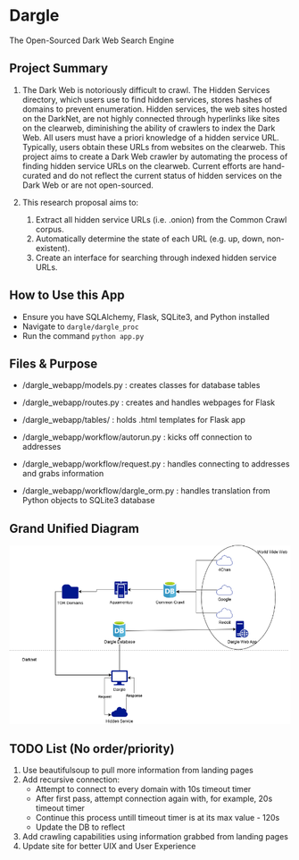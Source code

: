 # Dargle
The Open-Sourced Dark Web Search Engine

## Project Summary
1. The Dark Web is notoriously difficult to crawl. The Hidden Services directory, which users use to find hidden services, stores hashes of domains to prevent enumeration. Hidden services, the web sites hosted on the DarkNet, are not highly connected through hyperlinks like sites on the clearweb, diminishing the ability of crawlers to index the Dark Web. All users must have a priori knowledge of a hidden service URL. Typically, users obtain these URLs from websites on the clearweb. This project aims to create a Dark Web crawler by automating the process of finding hidden service URLs on the clearweb. Current efforts are hand-curated and do not reflect the current status of hidden services on the Dark Web or are not open-sourced. 

2. This research proposal aims to:

    1.	Extract all hidden service URLs (i.e. .onion) from the Common Crawl corpus.  
    2.	Automatically determine the state of each URL (e.g. up, down, non-existent).
    3.  Create an interface for searching through indexed hidden service URLs.  

## How to Use this App

- Ensure you have SQLAlchemy, Flask, SQLite3, and Python installed
- Navigate to `dargle/dargle_proc`
- Run the command `python app.py`

## Files & Purpose
- /dargle_webapp/models.py                : creates classes for database tables
- /dargle_webapp/routes.py                : creates and handles webpages for Flask
- /dargle_webapp/tables/                  : holds .html templates for Flask app

- /dargle_webapp/workflow/autorun.py      : kicks off connection to addresses
- /dargle_webapp/workflow/request.py      : handles connecting to addresses and grabs information
- /dargle_webapp/workflow/dargle_orm.py   : handles translation from Python objects to SQLite3 database

## Grand Unified Diagram
![](Dargle.png)

## TODO List (No order/priority)
1. Use beautifulsoup to pull more information from landing pages
2. Add recursive connection:
    - Attempt to connect to every domain with 10s timeout timer
    - After first pass, attempt connection again with, for example, 20s timeout timer
    - Continue this process untill timeout timer is at its max value - 120s
    - Update the DB to reflect
3. Add crawling capabilities using information grabbed from landing pages
4. Update site for better UIX and User Experience
